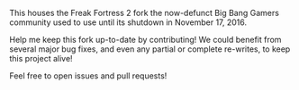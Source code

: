 This houses the Freak Fortress 2 fork the now-defunct Big Bang Gamers community used to use until its shutdown in November 17, 2016.

Help me keep this fork up-to-date by contributing! We could benefit from several major bug fixes, and even any partial or complete re-writes, to keep this project alive!

Feel free to open issues and pull requests!